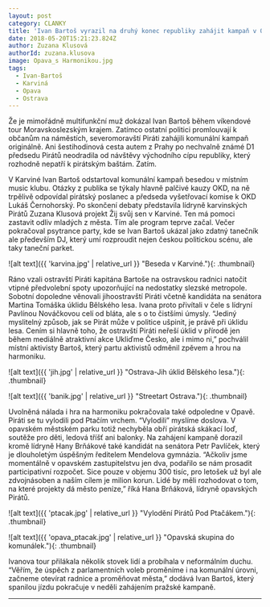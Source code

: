 ```yaml
---
layout: post
category: CLANKY
title: 'Ivan Bartoš vyrazil na druhý konec republiky zahájit kampaň v Ostravě, Opavě i Karviné'
date: 2018-05-20T15:21:23.824Z
author: Zuzana Klusová
authorId: zuzana.klusova
image: Opava_s Harmonikou.jpg
tags:
  - Ivan-Bartoš
  - Karviná
  - Opava
  - Ostrava 
---
```


Že je mimořádně multifunkční muž dokázal Ivan Bartoš během víkendové tour Moravskoslezským krajem. Zatímco ostatní politici promlouvají k občanům na náměstích, severomoravští Piráti zahájili komunální kampaň originálně. Ani šestihodinová cesta autem z Prahy po nechvalně známé D1 předsedu Pirátů neodradila od návštěvy východního cípu republiky, který rozhodně nepatří k pirátským baštám.  Zatím.
 
V Karviné Ivan Bartoš odstartoval komunální kampaň besedou v místním music klubu. Otázky z publika se týkaly hlavně palčivé kauzy OKD, na ně trpělivě odpovídal pirátský poslanec a předseda vyšetřovací komise k OKD Lukáš Černohorský. Po skončení debaty představila lídryně karvinských Pirátů Zuzana Klusová projekt Žij svůj sen v Karviné. Ten má pomoci zastavit odliv mladých z města. Tím ale program teprve začal. Večer pokračoval psytrance party, kde se Ivan Bartoš ukázal jako zdatný tanečník ale především DJ, který umí rozproudit nejen českou politickou scénu, ale taky taneční parket.

![alt text]({{ 'karvina.jpg' | relative_url }} "Beseda v Karviné."){: .thumbnail}

Ráno vzali ostravští Piráti kapitána Bartoše na ostravskou radnici natočit vtipné předvolební spoty upozorňující na nedostatky slezské metropole. Sobotní dopoledne věnovali jihoostravští Piráti včetně kandidáta na senátora Martina Tomáška úklidu Bělského lesa. Ivana proto přivítali v čele s lídryní Pavlínou Nováčkovou celí od bláta, ale s o to čistšími úmysly. “Jediný myslitelný způsob, jak se Pirát může v politice ušpinit, je právě při úklidu lesa. Cením si hlavně toho, že ostravští Piráti neřeší úklid v přírodě jen během mediálně atraktivní akce Ukliďme Česko, ale i mimo ni,” pochválil místní aktivisty Bartoš, který partu aktivistů odměnil zpěvem a hrou na harmoniku. 

![alt text]({{ 'jih.jpg' | relative_url }} "Ostrava-Jih úklid Bělského lesa."){: .thumbnail}

![alt text]({{ 'banik.jpg' | relative_url }} "Streetart Ostrava."){: .thumbnail}

Uvolněná nálada i hra na harmoniku pokračovala také odpoledne v Opavě. Piráti se tu vylodili pod Ptačím vrchem. “Vylodili” myslíme doslova. V opavském městském parku totiž nechyběla obří pirátská skákací loď, soutěže pro děti, ledová tříšť ani balonky. Na zahájení kampaně dorazil kromě lídryně Hany Brňákové také kandidát na senátora Petr Pavlíček, který je dlouholetým úspěšným ředitelem Mendelova gymnázia. “Ačkoliv jsme momentálně v opavském zastupitelstvu jen dva, podařilo se nám prosadit participativní rozpočet. Sice pouze v objemu 300 tisíc, pro letošek už byl ale zdvojnásoben a naším cílem je milion korun. Lidé by měli rozhodovat o tom, na které projekty dá město peníze,” říká Hana Brňáková, lídryně opavských Pirátů.

![alt text]({{ 'ptacak.jpg' | relative_url }} "Vylodění Pirátů Pod Ptačákem."){: .thumbnail}

![alt text]({{ 'opava_ptacak.jpg' | relative_url }} "Opavská skupina do komunálek."){: .thumbnail}

Ivanova tour přilákala několik stovek lidí a probíhala v neformálním duchu. “Věřím, že úspěch z parlamentních voleb proměníme i na komunální úrovni, začneme otevírat radnice a proměňovat města,” dodává Ivan Bartoš, který spanilou jízdu pokračuje v neděli zahájením pražské kampaně.

- - -
